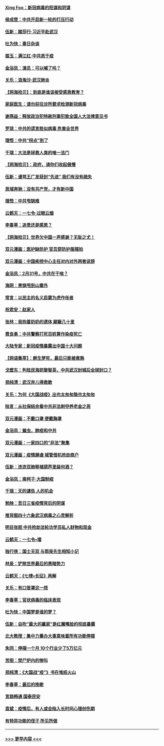#### [Xing Foo：新冠病毒的阳谋和阴谋](../pages/nsc993/n11936086.md?t=03130302) 
#### [侯成罡：中共开启新一轮的打压行动](../pages/nsc993/n11935730.md?t=03130302) 
#### [伍新：踏莎行‧习近平赴武汉](../pages/nsc993/n11935157.md?t=03130302) 
#### [吐为快：春日杂谈](../pages/nsc993/n11934776.md?t=03130302) 
#### [振玉：满江红‧中共恶于疫](../pages/nsc993/n11934647.md?t=03130302) 
#### [金浴凤：演员：可以喊了吗？](../pages/nsc993/n11934602.md?t=03130302) 
#### [关乐：浪淘沙·武汉肺炎](../pages/nsc993/n11931792.md?t=03130302) 
#### [【网海拾贝】：到底是谁该接受感恩教育？](../pages/nsc993/n11931552.md?t=03130302) 
#### [家庭医生：请勿前往诊所要求检测新冠病毒](../pages/nsc993/n11929190.md?t=03130302) 
#### [谢燕益：释放政治犯特赦刑事犯致全国人大法律意见书](../pages/nsc993/n11928978.md?t=03130302) 
#### [罗琼：中共的谎言胜似病毒 危害全世界](../pages/nsc993/n11922636.md?t=03130302) 
#### [理悟：中共“拐点”到了](../pages/nsc993/n11928496.md?t=03130302) 
#### [千瑞：大法是拯救人类的唯一法门](../pages/nsc993/n11927637.md?t=03130302) 
#### [【网海拾贝】：政府，请你们收起傲慢](../pages/nsc993/n11926932.md?t=03130302) 
#### [伍新：谩骂王广发获封“先进” 我们有没有疏失](../pages/nsc993/n11926101.md?t=03130302) 
#### [思域奔驰：没有共产党，才有新中国](../pages/nsc993/n11926058.md?t=03130302) 
#### [理悟：中共甩锅难](../pages/nsc993/n11925355.md?t=03130302) 
#### [云鹤天：一七令·过眼云烟](../pages/nsc993/n11925284.md?t=03130302) 
#### [李春草：追责还是感恩？](../pages/nsc993/n11925274.md?t=03130302) 
#### [【网海拾贝】世界欠中国一声感谢？无耻之尤！](../pages/nsc993/n11925239.md?t=03130302) 
#### [双元漫画：医护缺防护 官员穿防护服摆拍](../pages/nsc993/n11923899.md?t=03130302) 
#### [双元漫画：中国疾控中心主任对内对外两套说辞](../pages/nsc993/n11921994.md?t=03130302) 
#### [金浴凤：2月31号，中共在干啥？](../pages/nsc993/n11922706.md?t=03130302) 
#### [海网：黑锅甩到山寨外](../pages/nsc993/n11922688.md?t=03130302) 
#### [常言：以民主的名义启蒙为虎作伥者](../pages/nsc993/n11922217.md?t=03130302) 
#### [祝君安：赵家人](../pages/nsc993/n11922209.md?t=03130302) 
#### [张林：我抱着奶奶的遗体 颠簸几十里](../pages/nsc993/n11920945.md?t=03130302) 
#### [费良勇：中共警察打死百姓算作染疫死亡](../pages/nsc993/n11919264.md?t=03130302) 
#### [大陆专家：新冠疫情暴露出中国十大问题](../pages/nsc993/n11919187.md?t=03130302) 
#### [【网语集萃】：醉生梦死，最后只能被煮熟](../pages/nsc993/n11918994.md?t=03130302) 
#### [戈壁东：判桂民海抓黎智英，中共武汉封城后全球封口？](../pages/nsc993/n11917982.md?t=03130302) 
#### [郑纯清：武汉弃儿得救歌](../pages/nsc993/n11917881.md?t=03130302) 
#### [关乐：为何《大国战疫》出也太匆匆隐也太匆匆](../pages/nsc993/n11917792.md?t=03130302) 
#### [陆言：从社保结余看中共非法剥夺养老金之恶](../pages/nsc993/n11917084.md?t=03130302) 
#### [双元漫画：不戴口罩 便戴胸罩](../pages/nsc993/n11916447.md?t=03130302) 
#### [金浴凤：蝗虫，肺疫和中共](../pages/nsc993/n11916904.md?t=03130302) 
#### [双元漫画：一家四口的“非法”聚集](../pages/nsc993/n11916378.md?t=03130302) 
#### [双元漫画：疫情肆虐 城管借机抢劫商户](../pages/nsc993/n11916310.md?t=03130302) 
#### [伍新：连连双肺移植葫芦里装何酒？](../pages/nsc993/n11913667.md?t=03130302) 
#### [金浴凤：南柯子·大国制疫](../pages/nsc993/n11913657.md?t=03130302) 
#### [千瑞：天的谴告  人的机会](../pages/nsc993/n11913309.md?t=03130302) 
#### [勉映：吾日三省疫情背后的阴谋](../pages/nsc993/n11913079.md?t=03130302) 
#### [推背图四十六象武汉病毒之心灵解析](../pages/nsc993/n11911761.md?t=03130302) 
#### [明目张胆 中共抢劫法轮功学员私人财物和现金](../pages/nsc993/n11910262.md?t=03130302) 
#### [云鹤天：一七令▪墙](../pages/nsc993/n11910627.md?t=03130302) 
#### [独行侠：国士无双 与郭泉先生相知小记](../pages/nsc993/n11910613.md?t=03130302) 
#### [林泉：铲除世界最后的黑暗势力](../pages/nsc993/n11909320.md?t=03130302) 
#### [云鹤天：《七律▪长征》再解](../pages/nsc993/n11909327.md?t=03130302) 
#### [关乐：有口皆罩这一捂](../pages/nsc993/n11908393.md?t=03130302) 
#### [李春草：官状病毒的临床表现](../pages/nsc993/n11908339.md?t=03130302) 
#### [吐为快：中国梦是谁的梦？](../pages/nsc993/n11906564.md?t=03130302) 
#### [伍新：自吹“最大的赢家”是红魔嘴脸的彻底暴露](../pages/nsc993/n11906407.md?t=03130302) 
#### [北大教授：集中力量办大事意味着所有功能停摆](../pages/nsc993/n11904800.md?t=03130302) 
#### [朱同：停摆一个月 10个行业少了5万亿元](../pages/nsc993/n11904498.md?t=03130302) 
#### [苦胆：焚尸炉内的惨叫](../pages/nsc993/n11904479.md?t=03130302) 
#### [郑纯清：《大国战“疫”》书在堆纸火山](../pages/nsc993/n11904450.md?t=03130302) 
#### [李春草：最后的挽歌](../pages/nsc993/n11904441.md?t=03130302) 
#### [言路畅通 国泰民安](../pages/nsc993/n11904222.md?t=03130302) 
#### [袁斌：疫情后，有人或会陷入长时间心理创伤期](../pages/nsc993/n11901514.md?t=03130302) 
#### [有特异功能的侄子 所见所做](../pages/nsc993/n11901154.md?t=03130302) 

----
#### [ >>> 更早内容 <<< ](../indexes/nsc993-earlier.md)
